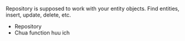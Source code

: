 Repository is supposed to work with your entity objects. Find entities, insert, update, delete, etc.
- Repository<IdeaEntity>
- Chua function huu ich